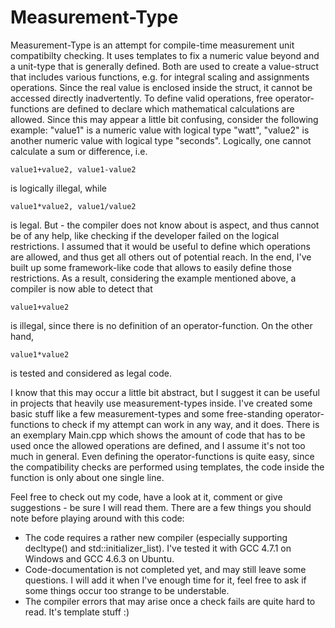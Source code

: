 Measurement-Type
================

Measurement-Type is an attempt for compile-time measurement unit compatibilty checking. It uses templates to fix a numeric value beyond and a unit-type
that is generally defined. Both are used to create a value-struct that includes various functions, e.g. for integral scaling and assignments operations.
Since the real value is enclosed inside the struct, it cannot be accessed directly inadvertently. To define valid operations, free operator-functions are defined to declare which mathematical calculations are allowed.
Since this may appear a little bit confusing, consider the following example:
"value1" is a numeric value with logical type "watt", "value2" is another numeric value with logical type "seconds". Logically, one cannot calculate a sum or difference, i.e.
    
    value1+value2, value1-value2

is logically illegal, while

    value1*value2, value1/value2

is legal. But - the compiler does not know about is aspect, and thus cannot be of any help, like checking if the developer failed on the logical restrictions. I assumed that it would be useful to define which operations are allowed, and thus get all others out of potential reach. In the end, I've built up some framework-like code that allows to easily define those restrictions. As a result, considering the example mentioned above, a compiler is now able to detect that

    value1+value2

is illegal, since there is no definition of an operator-function. On the other hand,

    value1*value2

is tested and considered as legal code.

I know that this may occur a little bit abstract, but I suggest it can be useful in projects that heavily use measurement-types inside. I've created some basic stuff like a few measurement-types and some free-standing operator-functions to check if my attempt can work in any way, and it does.
There is an exemplary Main.cpp which shows the amount of code that has to be used once the allowed operations are defined, and I assume it's not too much in general. Even defining the operator-functions is quite easy, since the compatibility checks are performed using templates, the code inside the function is only about one single line.

Feel free to check out my code, have a look at it, comment or give suggestions - be sure I will read them.
There are a few things you should note before playing around with this code:
* The code requires a rather new compiler (especially supporting decltype() and std::initializer_list). I've tested it with GCC 4.7.1 on Windows and GCC 4.6.3 on Ubuntu.
* Code-documentation is not completed yet, and may still leave some questions. I will add it when I've enough time for it, feel free to ask if some things occur too strange to be understable.
* The compiler errors that may arise once a check fails are quite hard to read. It's template stuff :)

